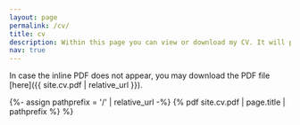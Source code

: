 ```yaml
---
layout: page
permalink: /cv/
title: cv
description: Within this page you can view or download my CV. It will periodically be updated. For any inquiries or questions do not hesitate to contact me.
nav: true
---
```

In case the inline PDF does not appear, you may download the PDF file [here]({{ site.cv.pdf | relative_url }}).


{%- assign pathprefix = '/' | relative_url -%}
{% pdf site.cv.pdf | page.title | pathprefix %} %}
